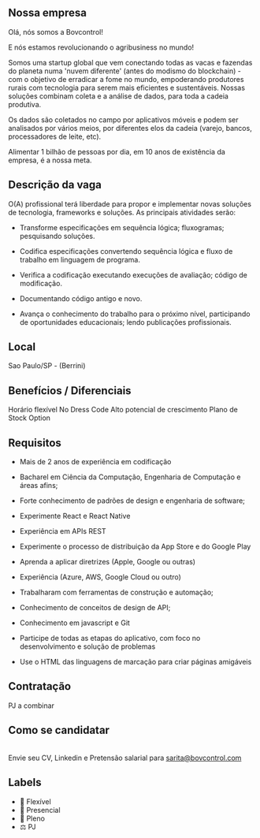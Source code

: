 ## Nossa empresa
Olá, nós somos a Bovcontrol!

E nós estamos revolucionando o agribusiness no mundo!

Somos uma startup global que vem conectando todas as vacas e fazendas do planeta numa 'nuvem diferente' (antes do modismo do blockchain) - com o objetivo de erradicar a fome no mundo, empoderando produtores rurais com tecnologia para serem mais eficientes e sustentáveis. Nossas soluções combinam coleta e a análise de dados, para toda a cadeia produtiva.

Os dados são coletados no campo por aplicativos móveis e podem ser analisados por vários meios, por diferentes elos da cadeia (varejo, bancos, processadores de leite, etc).

Alimentar 1 bilhão de pessoas por dia, em 10 anos de existência da empresa, é a nossa meta.

## Descrição da vaga

O(A) profissional terá liberdade para propor e implementar novas soluções de tecnologia, frameworks e soluções. As principais atividades serão:

- Transforme especificações em sequência lógica; fluxogramas; pesquisando soluções.

- Codifica especificações convertendo sequência lógica e fluxo de trabalho em linguagem de programa.

- Verifica a codificação executando execuções de avaliação; código de modificação.

- Documentando código antigo e novo.

- Avança o conhecimento do trabalho para o próximo nível, participando de oportunidades educacionais; lendo publicações profissionais.

## Local
Sao Paulo/SP - (Berrini)

## Benefícios / Diferenciais
Horário flexível
No Dress Code
Alto potencial de crescimento
Plano de Stock Option

## Requisitos

- Mais de 2 anos de experiência em codificação

- Bacharel em Ciência da Computação, Engenharia de Computação e áreas afins;

- Forte conhecimento de padrões de design e engenharia de software;

- Experimente React e React Native

- Experiência em APIs REST

- Experimente o processo de distribuição da App Store e do Google Play

- Aprenda a aplicar diretrizes (Apple, Google ou outras)

- Experiência (Azure, AWS, Google Cloud ou outro)

- Trabalharam com ferramentas de construção e automação;

- Conhecimento de conceitos de design de API;

- Conhecimento em javascript e Git

- Participe de todas as etapas do aplicativo, com foco no desenvolvimento e solução de problemas

- Use o HTML das linguagens de marcação para criar páginas amigáveis

## Contratação
PJ a combinar

## Como se candidatar
<br>Envie seu CV, Linkedin e Pretensão salarial para sarita@bovcontrol.com

## Labels
- 🏢 Flexível
- 🏢 Presencial
- 👨 Pleno
- ⚖️ PJ
